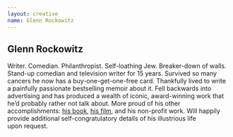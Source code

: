 ```yaml
---
layout: creative
name: Glenn Rockowitz
---
```


## Glenn Rockowitz

Writer. Comedian. Philanthropist. Self-loathing Jew. Breaker-down of walls. Stand-up comedian and
television writer for 15 years. Survived so many cancers he now has a buy-one-get-one-free card.
Thankfully lived to write a painfully passionate bestselling memoir about it. Fell backwards into
advertising and has produced a wealth of iconic, award-winning work that he&rsquo;d probably rather
not talk about. More proud of his other accomplishments: [his book], [his film], and his non-profit
work. Will happily provide additional self-congratulatory details of his illustrious life
upon&nbsp;request.

[his book]: http://rodeoinjoliet.com
[his film]: http://www.hacksmovie.com/new_index.html